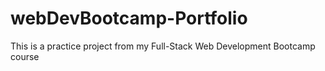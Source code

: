 # webDevBootcamp-Portfolio
This is a practice project from my Full-Stack Web Development Bootcamp course
